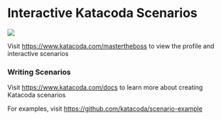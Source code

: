 # Interactive Katacoda Scenarios

[![](http://shields.katacoda.com/katacoda/mastertheboss/count.svg)](https://www.katacoda.com/mastertheboss "Get your profile on Katacoda.com")

Visit https://www.katacoda.com/mastertheboss to view the profile and interactive scenarios

### Writing Scenarios
Visit https://www.katacoda.com/docs to learn more about creating Katacoda scenarios

For examples, visit https://github.com/katacoda/scenario-example
